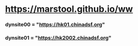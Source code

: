 # https://marstool.github.io/ww

### dynsite00 = "https://hk01.chinadsf.org"
### dynsite01 = "https://hk2002.chinadsf.org"
